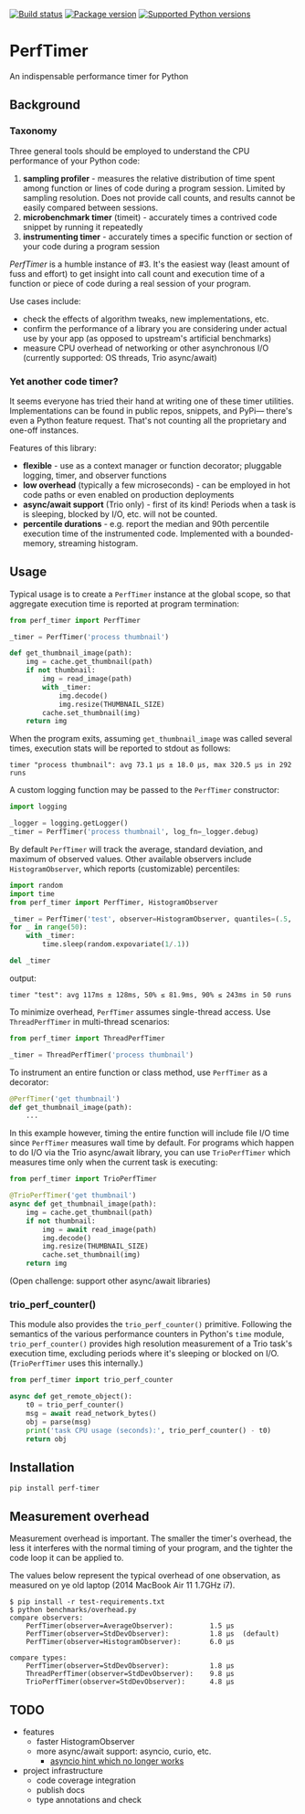 [![Build status](https://img.shields.io/circleci/build/github/belm0/perf-timer)](https://circleci.com/gh/belm0/perf-timer)
[![Package version](https://img.shields.io/pypi/v/perf-timer.svg)](https://pypi.org/project/perf-timer)
[![Supported Python versions](https://img.shields.io/pypi/pyversions/perf-timer.svg)](https://pypi.org/project/perf-timer)

# PerfTimer

An indispensable performance timer for Python

## Background
### Taxonomy
Three general tools should be employed to
understand the CPU performance of your Python code:
  1. **sampling profiler** - measures the relative
  distribution of time spent among function or
  lines of code during a program session.  Limited by
  sampling resolution.  Does not provide call counts,
  and results cannot be easily compared between sessions.
  2. **microbenchmark timer** (timeit) - accurately
  times a contrived code snippet by running it repeatedly
  3. **instrumenting timer** - accurately times a specific
  function or section of your code during a program
  session

_PerfTimer_ is a humble instance of #3.  It's the easiest
way (least amount of fuss and effort) to get insight into
call count and execution time of a function or piece
of code during a real session of your program.

Use cases include:
  * check the effects of algorithm tweaks, new implementations, etc.
  * confirm the performance of a library you are considering under
  actual use by your app (as opposed to upstream's artificial
  benchmarks)
  * measure CPU overhead of networking or other asynchronous I/O
  (currently supported: OS threads, Trio async/await)

### Yet another code timer?

It seems everyone has tried their hand at writing one of these timer
utilities.  Implementations can be found in public repos, snippets, and PyPi—
there's even a Python feature request.  That's not counting all the
proprietary and one-off instances.

Features of this library:

  * **flexible** - use as a context manager or function decorator;
  pluggable logging, timer, and observer functions
  * **low overhead** (typically a few microseconds) - can be
  employed in hot code paths or even enabled on production deployments
  * **async/await support** (Trio only) - first of its kind!  Periods when a task is
  is sleeping, blocked by I/O, etc. will not be counted.
  * **percentile durations** - e.g. report the median and 90th percentile
  execution time of the instrumented code.  Implemented with a bounded-memory,
  streaming histogram.

## Usage

Typical usage is to create a `PerfTimer` instance at the global
scope, so that aggregate execution time is reported at program termination:

```python
from perf_timer import PerfTimer

_timer = PerfTimer('process thumbnail')

def get_thumbnail_image(path):
    img = cache.get_thumbnail(path)
    if not thumbnail:
        img = read_image(path)
        with _timer:
            img.decode()
            img.resize(THUMBNAIL_SIZE)
        cache.set_thumbnail(img)
    return img
```

When the program exits, assuming `get_thumbnail_image` was called
several times, execution stats will be reported to stdout as
follows:

```
timer "process thumbnail": avg 73.1 µs ± 18.0 µs, max 320.5 µs in 292 runs
```

A custom logging function may be passed to the `PerfTimer`
constructor:

```python
import logging

_logger = logging.getLogger()
_timer = PerfTimer('process thumbnail', log_fn=_logger.debug)
```

By default `PerfTimer` will track the average, standard deviation, and maximum
of observed values.  Other available observers include `HistogramObserver`,
which reports (customizable) percentiles:

```python
import random
import time
from perf_timer import PerfTimer, HistogramObserver

_timer = PerfTimer('test', observer=HistogramObserver, quantiles=(.5, .9))
for _ in range(50):
    with _timer:
        time.sleep(random.expovariate(1/.1))

del _timer
```
output:
```
timer "test": avg 117ms ± 128ms, 50% ≤ 81.9ms, 90% ≤ 243ms in 50 runs
```

To minimize overhead, `PerfTimer` assumes single-thread access.  Use
`ThreadPerfTimer` in multi-thread scenarios:

```python
from perf_timer import ThreadPerfTimer

_timer = ThreadPerfTimer('process thumbnail')
```

To instrument an entire function or class method, use `PerfTimer`
as a decorator:

```python
@PerfTimer('get thumbnail')
def get_thumbnail_image(path):
    ...
```

In this example however, timing the entire function will include file
I/O time since `PerfTimer` measures wall time by default.  For programs
which happen to do I/O via the Trio async/await library, you
can use `TrioPerfTimer` which measures time only when the current task
is executing:

```python
from perf_timer import TrioPerfTimer

@TrioPerfTimer('get thumbnail')
async def get_thumbnail_image(path):
    img = cache.get_thumbnail(path)
    if not thumbnail:
        img = await read_image(path)
        img.decode()
        img.resize(THUMBNAIL_SIZE)
        cache.set_thumbnail(img)
    return img
```

(Open challenge: support other async/await libraries)

### trio_perf_counter()

This module also provides the `trio_perf_counter()` primitive.
Following the semantics of the various performance counters in Python's `time`
module, `trio_perf_counter()` provides high resolution measurement of a Trio
task's execution time, excluding periods where it's sleeping or blocked on I/O.
(`TrioPerfTimer` uses this internally.)

```python
from perf_timer import trio_perf_counter

async def get_remote_object():
    t0 = trio_perf_counter()
    msg = await read_network_bytes()
    obj = parse(msg)
    print('task CPU usage (seconds):', trio_perf_counter() - t0)
    return obj
```

## Installation

```shell
pip install perf-timer
```

## Measurement overhead

Measurement overhead is important.  The smaller the timer's overhead, the
less it interferes with the normal timing of your program, and the tighter
the code loop it can be applied to.

The values below represent the typical overhead of one observation, as measured
on ye old laptop (2014 MacBook Air 11 1.7GHz i7).

```
$ pip install -r test-requirements.txt
$ python benchmarks/overhead.py
compare observers:
    PerfTimer(observer=AverageObserver):         1.5 µs
    PerfTimer(observer=StdDevObserver):          1.8 µs  (default)
    PerfTimer(observer=HistogramObserver):       6.0 µs

compare types:
    PerfTimer(observer=StdDevObserver):          1.8 µs
    ThreadPerfTimer(observer=StdDevObserver):    9.8 µs
    TrioPerfTimer(observer=StdDevObserver):      4.8 µs
```

## TODO
  * features
    * faster HistogramObserver
    * more async/await support: asyncio, curio, etc.
      * [asyncio hint which no longer works](https://stackoverflow.com/revisions/34827291/3)
  * project infrastructure
    * code coverage integration
    * publish docs
    * type annotations and check
